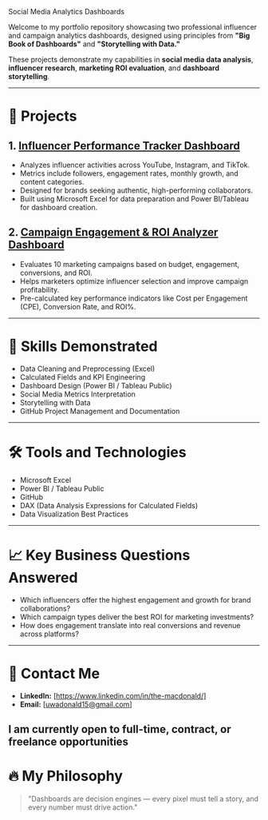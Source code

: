 Social Media Analytics Dashboards

Welcome to my portfolio repository showcasing two professional influencer and campaign analytics dashboards, designed using principles from **"Big Book of Dashboards"** and **"Storytelling with Data."**

These projects demonstrate my capabilities in **social media data analysis**, **influencer research**, **marketing ROI evaluation**, and **dashboard storytelling**.

---

# 🚀 Projects

## 1. [Influencer Performance Tracker Dashboard](https://github.com/yourgithub/influencer-performance-tracker)
- Analyzes influencer activities across YouTube, Instagram, and TikTok.
- Metrics include followers, engagement rates, monthly growth, and content categories.
- Designed for brands seeking authentic, high-performing collaborators.
- Built using Microsoft Excel for data preparation and Power BI/Tableau for dashboard creation.

## 2. [Campaign Engagement & ROI Analyzer Dashboard](https://github.com/yourgithub/campaign-engagement-roi-analyzer)
- Evaluates 10 marketing campaigns based on budget, engagement, conversions, and ROI.
- Helps marketers optimize influencer selection and improve campaign profitability.
- Pre-calculated key performance indicators like Cost per Engagement (CPE), Conversion Rate, and ROI%.

---

# 🎯 Skills Demonstrated
- Data Cleaning and Preprocessing (Excel)
- Calculated Fields and KPI Engineering
- Dashboard Design (Power BI / Tableau Public)
- Social Media Metrics Interpretation
- Storytelling with Data
- GitHub Project Management and Documentation

---

# 🛠 Tools and Technologies
- Microsoft Excel
- Power BI / Tableau Public
- GitHub
- DAX (Data Analysis Expressions for Calculated Fields)
- Data Visualization Best Practices

---

# 📈 Key Business Questions Answered
- Which influencers offer the highest engagement and growth for brand collaborations?
- Which campaign types deliver the best ROI for marketing investments?
- How does engagement translate into real conversions and revenue across platforms?

---

# 📩 Contact Me
- **LinkedIn:** [https://www.linkedin.com/in/the-macdonald/]
- **Email:** [uwadonald15@gmail.com]

I am currently open to full-time, contract, or freelance opportunities 
---

# 🔥 My Philosophy
> "Dashboards are decision engines — every pixel must tell a story, and every number must drive action."

